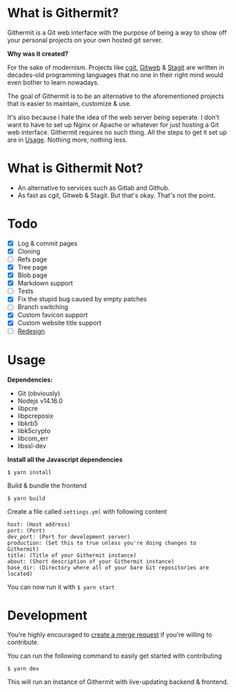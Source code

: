 # What is Githermit?
Githermit is a Git web interface with the purpose of being a way to show off your personal projects on your own hosted git server.

**Why was it created?**

For the sake of modernism.
Projects like [cgit](https://git.zx2c4.com/cgit/), [Gitweb](https://repo.or.cz/git.git/tree/HEAD:/gitweb) & [Stagit](https://codemadness.org/stagit.html) are written in decades-old programming languages that no one in their right mind would even bother to learn nowadays.

The goal of Githermit is to be an alternative to the aforementioned projects that is easier to maintain, customize & use.

It's also because i hate the idea of the web server being seperate. I don't want to have to set up Nginx or Apache or whatever for just hosting a Git web interface.
Githermit requires no such thing. All the steps to get it set up are in [Usage](#Usage). Nothing more, nothing less.

# What is Githermit Not?
- An alternative to services such as Gitlab and Github.
- As fast as cgit, Gitweb & Stagit. But that's okay. That's not the point.

# Todo
- [x] Log & commit pages
- [x] Cloning
- [ ] Refs page
- [x] Tree page
- [x] Blob page
- [x] Markdown support
- [ ] Tests
- [x] Fix the stupid bug caused by empty patches
- [ ] Branch switching
- [x] Custom favicon support
- [x] Custom website title support
- [ ] [Redesign](https://www.figma.com/file/r8P4m4SFTFkPfxkfoRrhtV/Githermit)

# Usage
**Dependencies:**
- Git (obviously)
- Nodejs v14.16.0
- libpcre
- libpcreposix
- libkrb5
- libk5crypto
- libcom_err
- libssl-dev

**Install all the Javascript dependencies**

`$ yarn install`

Build & bundle the frontend

`$ yarn build`

Create a file called `settings.yml` with following content
```
host: (Host address)
port: (Port)
dev_port: (Port for development server)
production: (Set this to true unless you're doing changes to Githermit)
title: (Title of your Githermit instance)
about: (Short description of your Githermit instance)
base_dir: (Directory where all of your bare Git repositories are located)
```

You can now run it with
`$ yarn start`

# Development
You're highly encouraged to [create a merge request](https://gitlab.com/HampusMat/githermit/-/merge_requests/new) if you're willing to contribute.

You can run the following command to easily get started with contributing

`$ yarn dev`

This will run an instance of Githermit with live-updating backend & frontend.
